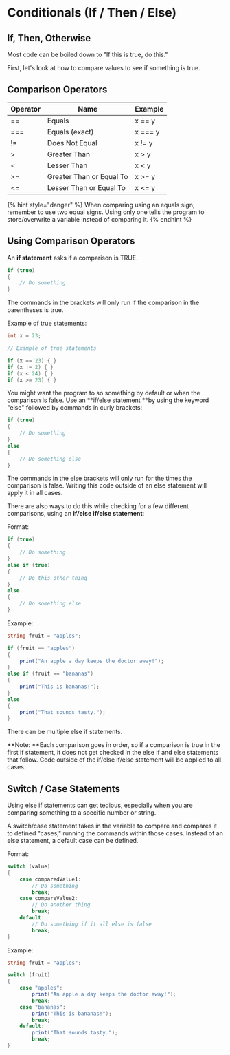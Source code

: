 # Conditionals (If / Then / Else)

## **If, Then, Otherwise**

Most code can be boiled down to "If this is true, do this."

First, let's look at how to compare values to see if something is true.

## **Comparison Operators**

| Operator | Name                     | Example |
| -------- | ------------------------ | ------- |
| ==       | Equals                   | x == y  |
| ===      | Equals (exact)           | x === y |
| !=       | Does Not Equal           | x != y  |
| >        | Greater Than             | x > y   |
| <        | Lesser Than              | x < y   |
| >=       | Greater Than or Equal To | x >= y  |
| <=       | Lesser Than or Equal To  | x <= y  |

{% hint style="danger" %}
When comparing using an equals sign, remember to use two equal signs. Using only one tells the program to store/overwrite a variable instead of comparing it.
{% endhint %}

## Using Comparison Operators

An **if statement** asks if a comparison is TRUE.

```csharp
if (true) 
{
    // Do something
}
```

The commands in the brackets will only run if the comparison in the parentheses is true.

Example of true statements:

```csharp
int x = 23;

// Example of true statements

if (x == 23) { }
if (x != 2) { }
if (x < 24) { }
if (x >= 23) { }
```

You might want the program to so something by default or when the comparison is false. Use an **if/else statement **by using the keyword "else" followed by commands in curly brackets:

```csharp
if (true)
{
    // Do something
}
else
{
    // Do something else
}
```

The commands in the else brackets will only run for the times the comparison is false. Writing this code outside of an else statement will apply it in all cases.

There are also ways to do this while checking for a few different comparisons, using an **if/else if/else statement**:

Format:

```csharp
if (true)
{
    // Do something
}
else if (true)
{
    // Do this other thing
}
else
{
    // Do something else
}
```

Example:

```csharp
string fruit = "apples";

if (fruit == "apples")
{
    print("An apple a day keeps the doctor away!");
}
else if (fruit == "bananas")
{
    print("This is bananas!");
}
else
{
    print("That sounds tasty.");
}
```

There can be multiple else if statements. 

**Note: **Each comparison goes in order, so if a comparison is true in the first if statement, it does not get checked in the else if and else statements that follow. Code outside of the if/else if/else statement will be applied to all cases.

## Switch / Case Statements

Using else if statements can get tedious, especially when you are comparing something to a specific number or string.

A switch/case statement takes in the variable to compare and compares it to defined "cases," running the commands within those cases. Instead of an else statement, a default case can be defined.

Format:

```csharp
switch (value)
{
    case comparedValue1:
        // Do something
        break;
    case compareValue2:
        // Do another thing
        break;
    default:
        // Do something if it all else is false
        break;
}
```

Example:

```csharp
string fruit = "apples";

switch (fruit)
{
    case "apples":
        print("An apple a day keeps the doctor away!");
        break;
    case "bananas":
        print("This is bananas!");
        break;
    default:
        print("That sounds tasty.");
        break;
}
```
